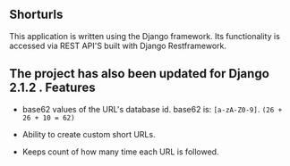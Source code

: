 Shorturls
--------------------

This  application is written using the Django framework. Its functionality is accessed via REST API'S built with Django Restframework. 

The project has also been updated for Django 2.1.2 .
Features
--------

* base62 values of the URL's database id. base62 is: `[a-zA-Z0-9]`. `(26 + 26 +
  10 = 62)`

* Ability to create custom short URLs.

* Keeps count of how many time each URL is followed.
